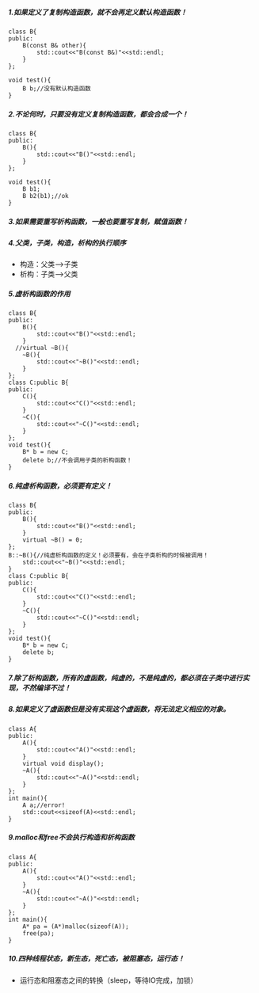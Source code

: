 ##### 1.如果定义了复制构造函数，就不会再定义默认构造函数！
```
class B{
public:
	B(const B& other){
		std::cout<<"B(const B&)"<<std::endl;	
	}
};

void test(){
	B b;//没有默认构造函数
}
```

##### 2.不论何时，只要没有定义复制构造函数，都会合成一个！
```
class B{
public:
	B(){
		std::cout<<"B()"<<std::endl;
	}
};

void test(){
	B b1;
	B b2(b1);//ok
}
```

##### 3.如果需要重写析构函数，一般也要重写复制，赋值函数！

##### 4.父类，子类，构造，析构的执行顺序
- 构造：父类-->子类
- 析构：子类-->父类

##### 5.虚析构函数的作用
```
class B{
public:
	B(){
		std::cout<<"B()"<<std::endl;
	}
  //virtual ~B(){
	~B(){
		std::cout<<"~B()"<<std::endl;
	}
};
class C:public B{
public:
	C(){
		std::cout<<"C()"<<std::endl;
	}
	~C(){
		std::cout<<"~C()"<<std::endl;
	}
};
void test(){
	B* b = new C;
	delete b;//不会调用子类的析构函数！
}
```

##### 6.纯虚析构函数，必须要有定义！
```
class B{
public:
	B(){
		std::cout<<"B()"<<std::endl;
	}
	virtual ~B() = 0;
};
B::~B(){//纯虚析构函数的定义！必须要有，会在子类析构的时候被调用！
	std::cout<<"~B()"<<std::endl;
}
class C:public B{
public:
	C(){
		std::cout<<"C()"<<std::endl;
	}
	~C(){
		std::cout<<"~C()"<<std::endl;
	}
};
void test(){
	B* b = new C;
	delete b;
}
```

##### 7.除了析构函数，所有的虚函数，纯虚的，不是纯虚的，都必须在子类中进行实现，不然编译不过！

##### 8.如果定义了虚函数但是没有实现这个虚函数，将无法定义相应的对象。
```
class A{
public:
	A(){
		std::cout<<"A()"<<std::endl;
	}
	virtual void display();
	~A(){
		std::cout<<"~A()"<<std::endl;
	}
};
int main(){
	A a;//error!
	std::cout<<sizeof(A)<<std::endl;
}
```

##### 9.malloc和free不会执行构造和析构函数
```
class A{
public:
	A(){
		std::cout<<"A()"<<std::endl;
	}
	~A(){
		std::cout<<"~A()"<<std::endl;
	}
};
int main(){
	A* pa = (A*)malloc(sizeof(A));
	free(pa);
}
```

##### 10.四种线程状态，新生态，死亡态，被阻塞态，运行态！
- 运行态和阻塞态之间的转换（sleep，等待IO完成，加锁）

